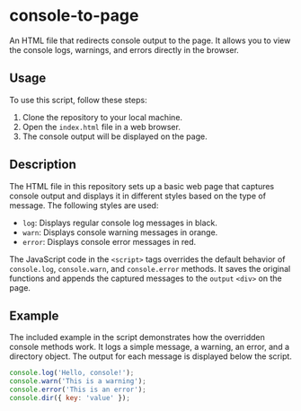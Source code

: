 # console-to-page
An HTML file that redirects console output to the page. It allows you to view the console logs, warnings, and errors directly in the browser.

## Usage

To use this script, follow these steps:

1. Clone the repository to your local machine.
2. Open the `index.html` file in a web browser.
3. The console output will be displayed on the page.

## Description

The HTML file in this repository sets up a basic web page that captures console output and displays it in different styles based on the type of message. The following styles are used:

- `log`: Displays regular console log messages in black.
- `warn`: Displays console warning messages in orange.
- `error`: Displays console error messages in red.

The JavaScript code in the `<script>` tags overrides the default behavior of `console.log`, `console.warn`, and `console.error` methods. It saves the original functions and appends the captured messages to the `output` `<div>` on the page.

## Example

The included example in the script demonstrates how the overridden console methods work. It logs a simple message, a warning, an error, and a directory object. The output for each message is displayed below the script.

```javascript
console.log('Hello, console!');
console.warn('This is a warning');
console.error('This is an error');
console.dir({ key: 'value' });

